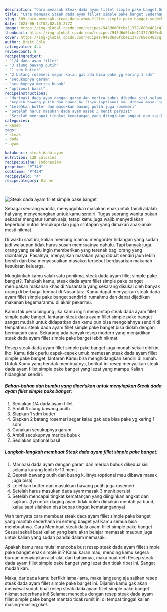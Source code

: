 ```yaml
---
description: "Cara memasak Steak dada ayam fillet simple pake banget Sederhana dan Mudah Dibuat"
title: "Cara memasak Steak dada ayam fillet simple pake banget Sederhana dan Mudah Dibuat"
slug: 509-cara-memasak-steak-dada-ayam-fillet-simple-pake-banget-sederhana-dan-mudah-dibuat
date: 2021-06-14T02:02:10.277Z
image: https://img-global.cpcdn.com/recipes/948d6d0fcbe11377/680x482cq70/steak-dada-ayam-fillet-simple-pake-banget-foto-resep-utama.jpg
thumbnail: https://img-global.cpcdn.com/recipes/948d6d0fcbe11377/680x482cq70/steak-dada-ayam-fillet-simple-pake-banget-foto-resep-utama.jpg
cover: https://img-global.cpcdn.com/recipes/948d6d0fcbe11377/680x482cq70/steak-dada-ayam-fillet-simple-pake-banget-foto-resep-utama.jpg
author: Brett Cole
ratingvalue: 4.4
reviewcount: 8
recipeingredient:
- "1/4 dada ayam fillet"
- "3 siung bawang putih"
- "1 sdm butter"
- "2 batang rosemeri segar kalau gak ada bisa pake yg kering 1 sdm"
- "secukupnya garam"
- "secukupnya merica bubuk"
- "optional basil"
recipeinstructions:
- "Marinasi dada ayam dengan garam dan merica bubuk dikedua sisi selama kurang lebih 5-10 menit"
- "Geprek bawang putih dan buang kulitnya (optional mau dibawa masak juga bisa)"
- "Lelehkan butter dan masukkan bawang putih juga rosemeri"
- "Setelah harus masukan dada ayam masak 3 menit persisi"
- "Setelah mencapai tingkat kematangan yang diinginkan angkat dan sajikan. (fyi untuk daging ayam tidak boleh dimakan mentah ya bund, kalau sapi silahkan bisa bebas tingkat kematangannya)"
categories:
- Resep
tags:
- steak
- dada
- ayam

katakunci: steak dada ayam 
nutrition: 138 calories
recipecuisine: Indonesian
preptime: "PT34M"
cooktime: "PT43M"
recipeyield: "4"
recipecategory: Dinner

---
```



![Steak dada ayam fillet simple pake banget](https://img-global.cpcdn.com/recipes/948d6d0fcbe11377/680x482cq70/steak-dada-ayam-fillet-simple-pake-banget-foto-resep-utama.jpg)

Sebagai seorang wanita, menyuguhkan masakan enak untuk famili adalah hal yang menyenangkan untuk kamu sendiri. Tugas seorang  wanita bukan sekadar mengatur rumah saja, tetapi kamu juga wajib menyediakan keperluan nutrisi tercukupi dan juga santapan yang dimakan anak-anak mesti nikmat.

Di waktu  saat ini, kalian memang mampu mengorder hidangan yang sudah jadi walaupun tidak harus susah membuatnya dahulu. Tapi banyak juga orang yang selalu ingin memberikan yang terenak bagi orang yang dicintainya. Pasalnya, menyajikan masakan yang dibuat sendiri jauh lebih bersih dan bisa menyesuaikan masakan tersebut berdasarkan makanan kesukaan keluarga. 



Mungkinkah kamu salah satu penikmat steak dada ayam fillet simple pake banget?. Tahukah kamu, steak dada ayam fillet simple pake banget merupakan makanan khas di Nusantara yang sekarang disukai oleh banyak orang di berbagai tempat di Nusantara. Kamu dapat menyajikan steak dada ayam fillet simple pake banget sendiri di rumahmu dan dapat dijadikan makanan kegemaranmu di akhir pekanmu.

Kamu tak perlu bingung jika kamu ingin menyantap steak dada ayam fillet simple pake banget, lantaran steak dada ayam fillet simple pake banget sangat mudah untuk didapatkan dan kamu pun bisa mengolahnya sendiri di tempatmu. steak dada ayam fillet simple pake banget bisa diolah dengan bermacam cara. Sekarang ada banyak resep modern yang menjadikan steak dada ayam fillet simple pake banget lebih nikmat.

Resep steak dada ayam fillet simple pake banget juga mudah sekali dibikin, lho. Kamu tidak perlu capek-capek untuk memesan steak dada ayam fillet simple pake banget, lantaran Kamu bisa menghidangkan sendiri di rumah. Untuk Kamu yang hendak membuatnya, berikut ini resep menyajikan steak dada ayam fillet simple pake banget yang lezat yang mampu Kalian hidangkan sendiri.

<!--inarticleads1-->

##### Bahan-bahan dan bumbu yang diperlukan untuk menyiapkan Steak dada ayam fillet simple pake banget:

1. Sediakan 1/4 dada ayam fillet
1. Ambil 3 siung bawang putih
1. Siapkan 1 sdm butter
1. Siapkan 2 batang rosemeri segar kalau gak ada bisa pake yg kering 1 sdm
1. Gunakan secukupnya garam
1. Ambil secukupnya merica bubuk
1. Sediakan optional basil




<!--inarticleads2-->

##### Langkah-langkah membuat Steak dada ayam fillet simple pake banget:

1. Marinasi dada ayam dengan garam dan merica bubuk dikedua sisi selama kurang lebih 5-10 menit
1. Geprek bawang putih dan buang kulitnya (optional mau dibawa masak juga bisa)
1. Lelehkan butter dan masukkan bawang putih juga rosemeri
1. Setelah harus masukan dada ayam masak 3 menit persisi
1. Setelah mencapai tingkat kematangan yang diinginkan angkat dan sajikan. (fyi untuk daging ayam tidak boleh dimakan mentah ya bund, kalau sapi silahkan bisa bebas tingkat kematangannya)




Wah ternyata cara membuat steak dada ayam fillet simple pake banget yang mantab sederhana ini enteng banget ya! Kamu semua bisa membuatnya. Cara Membuat steak dada ayam fillet simple pake banget Sesuai sekali buat kalian yang baru akan belajar memasak maupun juga untuk kalian yang sudah pandai dalam memasak.

Apakah kamu mau mulai mencoba buat resep steak dada ayam fillet simple pake banget enak simple ini? Kalau kalian mau, mending kamu segera buruan menyiapkan alat-alat dan bahannya, maka buat deh Resep steak dada ayam fillet simple pake banget yang lezat dan tidak ribet ini. Sangat mudah kan. 

Maka, daripada kamu berfikir lama-lama, maka langsung aja sajikan resep steak dada ayam fillet simple pake banget ini. Dijamin kamu gak akan menyesal sudah buat resep steak dada ayam fillet simple pake banget nikmat sederhana ini! Selamat mencoba dengan resep steak dada ayam fillet simple pake banget mantab tidak rumit ini di tempat tinggal kalian masing-masing,oke!.

